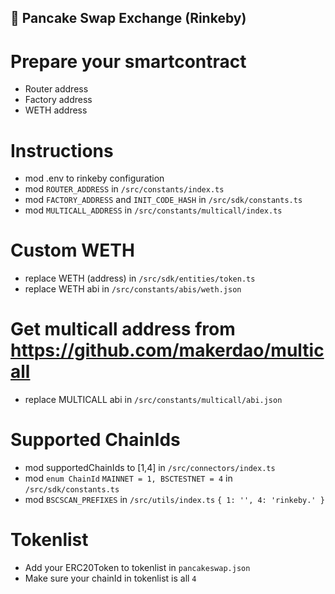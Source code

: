 ## :pancakes: Pancake Swap Exchange (Rinkeby)

# Prepare your smartcontract
- Router address
- Factory address
- WETH address

# Instructions
- mod .env to rinkeby configuration
- mod `ROUTER_ADDRESS` in `/src/constants/index.ts`
- mod `FACTORY_ADDRESS` and `INIT_CODE_HASH` in `/src/sdk/constants.ts`
- mod `MULTICALL_ADDRESS` in `/src/constants/multicall/index.ts`

# Custom WETH
- replace WETH (address) in `/src/sdk/entities/token.ts`
- replace WETH abi in `/src/constants/abis/weth.json`

# Get multicall address from https://github.com/makerdao/multicall
- replace MULTICALL abi in `/src/constants/multicall/abi.json`

# Supported ChainIds
- mod supportedChainIds to [1,4] in `/src/connectors/index.ts`
- mod `enum ChainId` `MAINNET = 1, BSCTESTNET = 4` in `/src/sdk/constants.ts`
- mod `BSCSCAN_PREFIXES` in `/src/utils/index.ts`
`{
  1: '',
  4: 'rinkeby.'
}`

# Tokenlist
- Add your ERC20Token to tokenlist in `pancakeswap.json`
- Make sure your chainId in tokenlist is all `4`